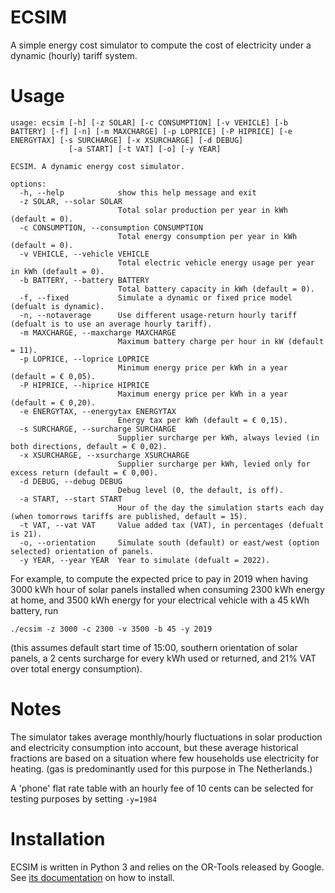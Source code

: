 # ECSIM

A simple energy cost simulator to compute the cost of electricity under a dynamic (hourly) tariff system.

# Usage

```
usage: ecsim [-h] [-z SOLAR] [-c CONSUMPTION] [-v VEHICLE] [-b BATTERY] [-f] [-n] [-m MAXCHARGE] [-p LOPRICE] [-P HIPRICE] [-e ENERGYTAX] [-s SURCHARGE] [-x XSURCHARGE] [-d DEBUG]
             [-a START] [-t VAT] [-o] [-y YEAR]

ECSIM. A dynamic energy cost simulator.

options:
  -h, --help            show this help message and exit
  -z SOLAR, --solar SOLAR
                        Total solar production per year in kWh (default = 0).
  -c CONSUMPTION, --consumption CONSUMPTION
                        Total energy consumption per year in kWh (default = 0).
  -v VEHICLE, --vehicle VEHICLE
                        Total electric vehicle energy usage per year in kWh (default = 0).
  -b BATTERY, --battery BATTERY
                        Total battery capacity in kWh (default = 0).
  -f, --fixed           Simulate a dynamic or fixed price model (defualt is dynamic).
  -n, --notaverage      Use different usage-return hourly tariff (defualt is to use an average hourly tariff).
  -m MAXCHARGE, --maxcharge MAXCHARGE
                        Maximum battery charge per hour in kW (default = 11).
  -p LOPRICE, --loprice LOPRICE
                        Minimum energy price per kWh in a year (default = € 0,05).
  -P HIPRICE, --hiprice HIPRICE
                        Maximum energy price per kWh in a year (default = € 0,20).
  -e ENERGYTAX, --energytax ENERGYTAX
                        Energy tax per kWh (default = € 0,15).
  -s SURCHARGE, --surcharge SURCHARGE
                        Supplier surcharge per kWh, always levied (in both directions, default = € 0,02).
  -x XSURCHARGE, --xsurcharge XSURCHARGE
                        Supplier surcharge per kWh, levied only for excess return (default = € 0,00).
  -d DEBUG, --debug DEBUG
                        Debug level (0, the default, is off).
  -a START, --start START
                        Hour of the day the simulation starts each day (when tomorrows tariffs are published, default = 15).
  -t VAT, --vat VAT     Value added tax (VAT), in percentages (defualt is 21).
  -o, --orientation     Simulate south (default) or east/west (option selected) orientation of panels.
  -y YEAR, --year YEAR  Year to simulate (defualt = 2022).
```
  
For example, to compute the expected price to pay in 2019 when having 3000 kWh hour of solar panels installed when consuming 2300 kWh energy at home, and 3500 kWh energy for your electrical vehicle with a 45 kWh battery, run 

```
./ecsim -z 3000 -c 2300 -v 3500 -b 45 -y 2019 
```

(this assumes default start time of 15:00, southern orientation of solar panels, a 2 cents surcharge for every kWh used or returned, and 21% VAT over total energy consumption). 
  
# Notes

The simulator takes average monthly/hourly fluctuations in solar production and electricity consumption into account, but these average historical fractions are based on a situation where few households use electricity for heating. (gas is predominantly used for this purpose in The Netherlands.)

A 'phone' flat rate table with an hourly fee of 10 cents can be selected for testing purposes by setting ```-y=1984```

# Installation

ECSIM is written in Python 3 and relies on the OR-Tools released by Google. See [its documentation](https://developers.google.com/optimization/install/) on how to install. 
